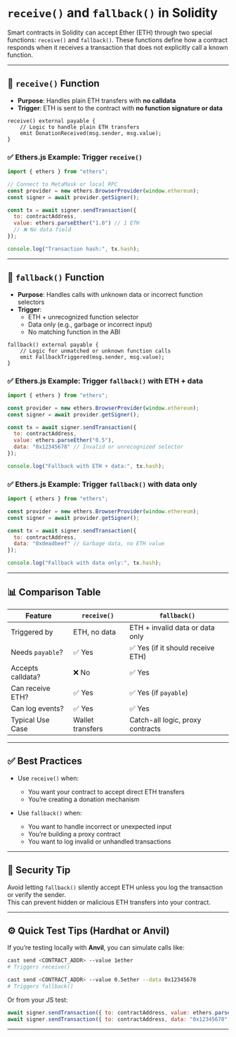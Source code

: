 # `receive()` and `fallback()` in Solidity

Smart contracts in Solidity can accept Ether (ETH) through two special functions: `receive()` and `fallback()`. These functions define how a contract responds when it receives a transaction that does not explicitly call a known function.

---

## 🔹 `receive()` Function

- **Purpose**: Handles plain ETH transfers with **no calldata**  
- **Trigger**: ETH is sent to the contract with **no function signature or data**

```solidity
receive() external payable {
    // Logic to handle plain ETH transfers
    emit DonationReceived(msg.sender, msg.value);
}
```

### ✅ Ethers.js Example: Trigger `receive()`

```javascript
import { ethers } from "ethers";

// Connect to MetaMask or local RPC
const provider = new ethers.BrowserProvider(window.ethereum);
const signer = await provider.getSigner();

const tx = await signer.sendTransaction({
  to: contractAddress,
  value: ethers.parseEther("1.0") // 1 ETH
  // ❌ No data field
});

console.log("Transaction hash:", tx.hash);
```

---

## 🔹 `fallback()` Function

- **Purpose**: Handles calls with unknown data or incorrect function selectors  
- **Trigger**:  
  - ETH + unrecognized function selector  
  - Data only (e.g., garbage or incorrect input)  
  - No matching function in the ABI  

```solidity
fallback() external payable {
    // Logic for unmatched or unknown function calls
    emit FallbackTriggered(msg.sender, msg.value);
}
```

### ✅ Ethers.js Example: Trigger `fallback()` with ETH + data

```javascript
import { ethers } from "ethers";

const provider = new ethers.BrowserProvider(window.ethereum);
const signer = await provider.getSigner();

const tx = await signer.sendTransaction({
  to: contractAddress,
  value: ethers.parseEther("0.5"),
  data: "0x12345678" // Invalid or unrecognized selector
});

console.log("Fallback with ETH + data:", tx.hash);
```

### ✅ Ethers.js Example: Trigger `fallback()` with data only

```javascript
import { ethers } from "ethers";

const provider = new ethers.BrowserProvider(window.ethereum);
const signer = await provider.getSigner();

const tx = await signer.sendTransaction({
  to: contractAddress,
  data: "0xdeadbeef" // Garbage data, no ETH value
});

console.log("Fallback with data only:", tx.hash);
```

---

## 📊 Comparison Table

| Feature             | `receive()`        | `fallback()`                        |
|---------------------|--------------------|-------------------------------------|
| Triggered by        | ETH, no data       | ETH + invalid data or data only     |
| Needs `payable`?    | ✅ Yes             | ✅ Yes (if it should receive ETH)    |
| Accepts calldata?   | ❌ No              | ✅ Yes                              |
| Can receive ETH?    | ✅ Yes             | ✅ Yes (if `payable`)               |
| Can log events?     | ✅ Yes             | ✅ Yes                              |
| Typical Use Case    | Wallet transfers   | Catch-all logic, proxy contracts    |

---

## ✅ Best Practices

- Use `receive()` when:
  - You want your contract to accept direct ETH transfers
  - You’re creating a donation mechanism

- Use `fallback()` when:
  - You want to handle incorrect or unexpected input
  - You’re building a proxy contract
  - You want to log invalid or unhandled transactions

---

## 🔐 Security Tip

Avoid letting `fallback()` silently accept ETH unless you log the transaction or verify the sender.  
This can prevent hidden or malicious ETH transfers into your contract.

---

## ⚙️ Quick Test Tips (Hardhat or Anvil)

If you’re testing locally with **Anvil**, you can simulate calls like:

```bash
cast send <CONTRACT_ADDR> --value 1ether
# Triggers receive()

cast send <CONTRACT_ADDR> --value 0.5ether --data 0x12345678
# Triggers fallback()
```

Or from your JS test:

```javascript
await signer.sendTransaction({ to: contractAddress, value: ethers.parseEther("1") }); // receive()
await signer.sendTransaction({ to: contractAddress, data: "0x12345678" }); // fallback()
```

---
